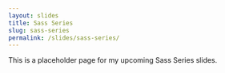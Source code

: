 ```yaml
---
layout: slides
title: Sass Series
slug: sass-series
permalink: /slides/sass-series/
---
```



This is a placeholder page for my upcoming Sass Series slides.
